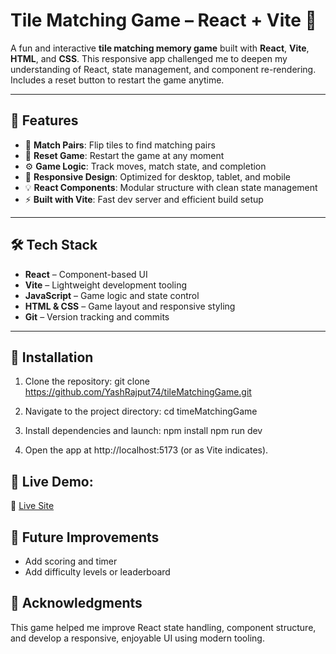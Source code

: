 # Tile Matching Game – React + Vite 🧩

A fun and interactive **tile matching memory game** built with **React**, **Vite**, **HTML**, and **CSS**. This responsive app challenged me to deepen my understanding of React, state management, and component re-rendering. Includes a reset button to restart the game anytime.

---

## 🚀 Features

- 🧠 **Match Pairs**: Flip tiles to find matching pairs  
- 🔄 **Reset Game**: Restart the game at any moment  
- ⚙️ **Game Logic**: Track moves, match state, and completion  
- 📱 **Responsive Design**: Optimized for desktop, tablet, and mobile  
- 💡 **React Components**: Modular structure with clean state management  
- ⚡ **Built with Vite**: Fast dev server and efficient build setup

---

## 🛠️ Tech Stack

- **React** – Component-based UI  
- **Vite** – Lightweight development tooling  
- **JavaScript** – Game logic and state control  
- **HTML & CSS** – Game layout and responsive styling  
- **Git** – Version tracking and commits

---

## 🚀 Installation

1. Clone the repository:
   git clone https://github.com/YashRajput74/tileMatchingGame.git

2. Navigate to the project directory:
   cd timeMatchingGame

3. Install dependencies and launch:
    npm install
    npm run dev

4. Open the app at http://localhost:5173 (or as Vite indicates).


## 📸 Live Demo: 
🔗 [Live Site](https://6823438cb1f9b200083b68aa--mahjongapk.netlify.app/)

## 🧠 Future Improvements
- Add scoring and timer
- Add difficulty levels or leaderboard

## 🙌 Acknowledgments
This game helped me improve React state handling, component structure, and develop a responsive, enjoyable UI using modern tooling.